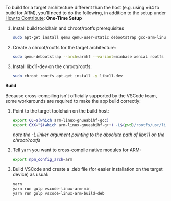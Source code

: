To build for a target architecture different than the host (e.g. using x64 to build for ARM), you'll need to do the following, in addition to the setup under [How to Contribute](https://github.com/Microsoft/vscode/wiki/How-to-Contribute):
**One-Time Setup**
1. Install build toolchain and chroot/rootfs prerequisites
   ```bash
   sudo apt-get install qemu qemu-user-static debootstrap gcc-arm-linux-gnueabihf g++-arm-linux-gnueabihf
   ```

1. Create a chroot/rootfs for the target architecture:

   ```bash
   sudo qemu-debootstrap --arch=armhf --variant=minbase xenial rootfs
   ```

1. Install libx11-dev on the chroot/rootfs:

   ```bash
   sudo chroot rootfs apt-get install -y libx11-dev
   ```

**Build**

Because cross-compiling isn't officially supported by the VSCode team, some workarounds are required to make the app build correctly:

1. Point to the target toolchain on the build host:

   ```bash
   export CC=$(which arm-linux-gnueabihf-gcc)
   export CXX="$(which arm-linux-gnueabihf-g++) -L$(pwd)/rootfs/usr/lib/arm-linux-gnueabihf/"
   ```

   *note the -L linker argument pointing to the absolute path of libx11 on the chroot/rootfs*

1. Tell `yarn` you want to cross-compile native modules for ARM:
   
   ```bash
   export npm_config_arch=arm
   ```

1. Build VSCode and create a .deb file (for easier installation on the target device) as usual:

   ```bash
   yarn
   yarn run gulp vscode-linux-arm-min
   yarn run gulp vscode-linux-arm-build-deb
   ```
